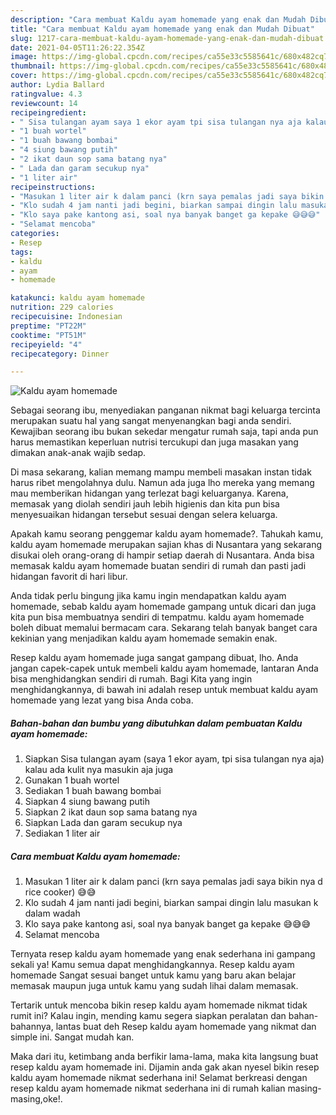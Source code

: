 ```yaml
---
description: "Cara membuat Kaldu ayam homemade yang enak dan Mudah Dibuat"
title: "Cara membuat Kaldu ayam homemade yang enak dan Mudah Dibuat"
slug: 1217-cara-membuat-kaldu-ayam-homemade-yang-enak-dan-mudah-dibuat
date: 2021-04-05T11:26:22.354Z
image: https://img-global.cpcdn.com/recipes/ca55e33c5585641c/680x482cq70/kaldu-ayam-homemade-foto-resep-utama.jpg
thumbnail: https://img-global.cpcdn.com/recipes/ca55e33c5585641c/680x482cq70/kaldu-ayam-homemade-foto-resep-utama.jpg
cover: https://img-global.cpcdn.com/recipes/ca55e33c5585641c/680x482cq70/kaldu-ayam-homemade-foto-resep-utama.jpg
author: Lydia Ballard
ratingvalue: 4.3
reviewcount: 14
recipeingredient:
- " Sisa tulangan ayam saya 1 ekor ayam tpi sisa tulangan nya aja kalau ada kulit nya masukin aja juga"
- "1 buah wortel"
- "1 buah bawang bombai"
- "4 siung bawang putih"
- "2 ikat daun sop sama batang nya"
- " Lada dan garam secukup nya"
- "1 liter air"
recipeinstructions:
- "Masukan 1 liter air k dalam panci (krn saya pemalas jadi saya bikin nya d rice cooker) 😅😅"
- "Klo sudah 4 jam nanti jadi begini, biarkan sampai dingin lalu masukan k dalam wadah"
- "Klo saya pake kantong asi, soal nya banyak banget ga kepake 😅😅😅"
- "Selamat mencoba"
categories:
- Resep
tags:
- kaldu
- ayam
- homemade

katakunci: kaldu ayam homemade 
nutrition: 229 calories
recipecuisine: Indonesian
preptime: "PT22M"
cooktime: "PT51M"
recipeyield: "4"
recipecategory: Dinner

---
```



![Kaldu ayam homemade](https://img-global.cpcdn.com/recipes/ca55e33c5585641c/680x482cq70/kaldu-ayam-homemade-foto-resep-utama.jpg)

Sebagai seorang ibu, menyediakan panganan nikmat bagi keluarga tercinta merupakan suatu hal yang sangat menyenangkan bagi anda sendiri. Kewajiban seorang ibu bukan sekedar mengatur rumah saja, tapi anda pun harus memastikan keperluan nutrisi tercukupi dan juga masakan yang dimakan anak-anak wajib sedap.

Di masa  sekarang, kalian memang mampu membeli masakan instan tidak harus ribet mengolahnya dulu. Namun ada juga lho mereka yang memang mau memberikan hidangan yang terlezat bagi keluarganya. Karena, memasak yang diolah sendiri jauh lebih higienis dan kita pun bisa menyesuaikan hidangan tersebut sesuai dengan selera keluarga. 



Apakah kamu seorang penggemar kaldu ayam homemade?. Tahukah kamu, kaldu ayam homemade merupakan sajian khas di Nusantara yang sekarang disukai oleh orang-orang di hampir setiap daerah di Nusantara. Anda bisa memasak kaldu ayam homemade buatan sendiri di rumah dan pasti jadi hidangan favorit di hari libur.

Anda tidak perlu bingung jika kamu ingin mendapatkan kaldu ayam homemade, sebab kaldu ayam homemade gampang untuk dicari dan juga kita pun bisa membuatnya sendiri di tempatmu. kaldu ayam homemade boleh dibuat memalui bermacam cara. Sekarang telah banyak banget cara kekinian yang menjadikan kaldu ayam homemade semakin enak.

Resep kaldu ayam homemade juga sangat gampang dibuat, lho. Anda jangan capek-capek untuk membeli kaldu ayam homemade, lantaran Anda bisa menghidangkan sendiri di rumah. Bagi Kita yang ingin menghidangkannya, di bawah ini adalah resep untuk membuat kaldu ayam homemade yang lezat yang bisa Anda coba.

<!--inarticleads1-->

##### Bahan-bahan dan bumbu yang dibutuhkan dalam pembuatan Kaldu ayam homemade:

1. Siapkan  Sisa tulangan ayam (saya 1 ekor ayam, tpi sisa tulangan nya aja) kalau ada kulit nya masukin aja juga
1. Gunakan 1 buah wortel
1. Sediakan 1 buah bawang bombai
1. Siapkan 4 siung bawang putih
1. Siapkan 2 ikat daun sop sama batang nya
1. Siapkan  Lada dan garam secukup nya
1. Sediakan 1 liter air




<!--inarticleads2-->

##### Cara membuat Kaldu ayam homemade:

1. Masukan 1 liter air k dalam panci (krn saya pemalas jadi saya bikin nya d rice cooker) 😅😅
1. Klo sudah 4 jam nanti jadi begini, biarkan sampai dingin lalu masukan k dalam wadah
1. Klo saya pake kantong asi, soal nya banyak banget ga kepake 😅😅😅
1. Selamat mencoba




Ternyata resep kaldu ayam homemade yang enak sederhana ini gampang sekali ya! Kamu semua dapat menghidangkannya. Resep kaldu ayam homemade Sangat sesuai banget untuk kamu yang baru akan belajar memasak maupun juga untuk kamu yang sudah lihai dalam memasak.

Tertarik untuk mencoba bikin resep kaldu ayam homemade nikmat tidak rumit ini? Kalau ingin, mending kamu segera siapkan peralatan dan bahan-bahannya, lantas buat deh Resep kaldu ayam homemade yang nikmat dan simple ini. Sangat mudah kan. 

Maka dari itu, ketimbang anda berfikir lama-lama, maka kita langsung buat resep kaldu ayam homemade ini. Dijamin anda gak akan nyesel bikin resep kaldu ayam homemade nikmat sederhana ini! Selamat berkreasi dengan resep kaldu ayam homemade nikmat sederhana ini di rumah kalian masing-masing,oke!.

